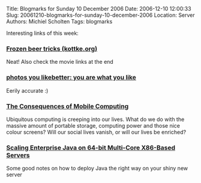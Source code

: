 Title: Blogmarks for Sunday 10 December 2006
Date: 2006-12-10 12:00:33
Slug: 20061210-blogmarks-for-sunday-10-december-2006
Location: Server
Authors: Michiel Scholten
Tags: blogmarks

<p>Interesting links of this week:</p>
<h3><a href="http://www.kottke.org/06/11/frozen-beer-tricks">Frozen beer tricks (kottke.org)</a></h3>
<p>Neat! Also check the movie links at the end</p>
<h3><a href="http://likebetter.com/">photos you likebetter: you are what you like</a></h3>
<p>Eerily accurate :)</p>
<h3><a href="http://www.brighthand.com/default.asp?newsID=12658">The Consequences of Mobile Computing</a></h3>
<p>Ubiquitous computing is creeping into our lives. What do we do with the massive amount of portable storage, computing power and those nice colour screens? Will our social lives vanish, or will our lives be enriched?</p>
<h3><a href="http://www.onjava.com/pub/a/onjava/2006/11/01/scaling-enterprise-java-on-64-bit-multi-core.html">Scaling Enterprise Java on 64-bit Multi-Core X86-Based Servers</a></h3>
<p>Some good notes on how to deploy Java the right way on your shiny new server</p>
